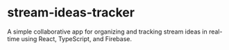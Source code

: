 # stream-ideas-tracker
A simple collaborative app for organizing and tracking stream ideas in real-time using React, TypeScript, and Firebase.

